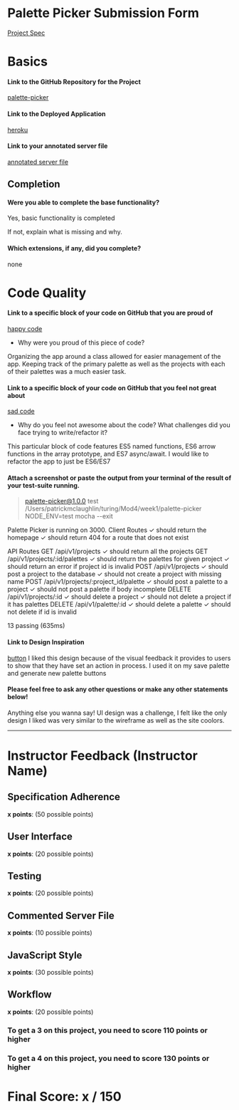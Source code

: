 # Palette Picker Submission Form

[Project Spec](http://frontend.turing.io/projects/palette-picker.html)

# Basics

#### Link to the GitHub Repository for the Project
[palette-picker](https://github.com/patrickmc21/palette-picker)

#### Link to the Deployed Application
[heroku](https://palettepickerpat.herokuapp.com/)

#### Link to your annotated server file
[annotated server file](https://github.com/patrickmc21/palette-picker/tree/server-comments)

## Completion

#### Were you able to complete the base functionality?
Yes, basic functionality is completed

If not, explain what is missing and why.

#### Which extensions, if any, did you complete?
none

# Code Quality

#### Link to a specific block of your code on GitHub that you are proud of
[happy code](https://github.com/patrickmc21/palette-picker/blob/1406a4df7a774a272575ccfbcc6c525eee76d0fe/public/js/Palette.js#L1-L39)

* Why were you proud of this piece of code?

Organizing the app around a class allowed for easier management of the app. Keeping track of the primary palette as well as the projects with each of their palettes was a much easier task.

#### Link to a specific block of your code on GitHub that you feel not great about
[sad code](https://github.com/patrickmc21/palette-picker/blob/1406a4df7a774a272575ccfbcc6c525eee76d0fe/public/js/scripts.js#L78-L98)

* Why do you feel not awesome about the code? What challenges did you face trying to write/refactor it?

This particular block of code features ES5 named functions, ES6 arrow functions in the array prototype, and ES7 async/await. I would like to refactor the app to just be ES6/ES7

#### Attach a screenshot or paste the output from your terminal of the result of your test-suite running.

> palette-picker@1.0.0 test /Users/patrickmclaughlin/turing/Mod4/week1/palette-picker
> NODE_ENV=test mocha --exit



Palette Picker is running on 3000.
  Client Routes
    ✓ should return the homepage
    ✓ should return 404 for a route that does not exist

  API Routes
    GET /api/v1/projects
      ✓ should return all the projects
    GET /api/v1/projects/:id/palettes
      ✓ should return the palettes for given project
      ✓ should return an error if project id is invalid
    POST /api/v1/projects
      ✓ should post a project to the database
      ✓ should not create a project with missing name
    POST /api/v1/projects/:project_id/palette
      ✓ should post a palette to a project
      ✓ should not post a palette if body incomplete
    DELETE /api/v1/projects/:id
      ✓ should delete a project
      ✓ should not delete a project if it has palettes
    DELETE /api/v1/palette/:id
      ✓ should delete a palette
      ✓ should not delete if id is invalid


  13 passing (635ms)



#### Link to Design Inspiration

[button](https://dribbble.com/shots/2839483-Save-Button-Animation)
I liked this design because of the visual feedback it provides to users to show that they have set an action in process. I used it on my save palette and generate new palette buttons

#### Please feel free to ask any other questions or make any other statements below!

Anything else you wanna say!
UI design was a challenge, I felt like the only design I liked was very similar to the wireframe as well as the site coolors.

-----


# Instructor Feedback (Instructor Name)

## Specification Adherence

**x points**: (50 possible points)

## User Interface

**x points**: (20 possible points)

## Testing

**x points**: (20 possible points)

## Commented Server File

**x points**: (10 possible points)

## JavaScript Style

**x points**: (30 possible points)

## Workflow

**x points**: (20 possible points)


### To get a 3 on this project, you need to score 110 points or higher
### To get a 4 on this project, you need to score 130 points or higher

# Final Score: x / 150
